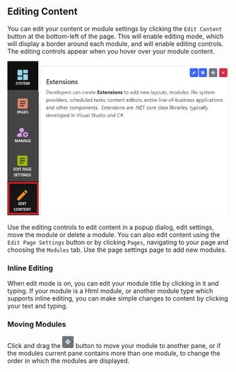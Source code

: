 ## Editing Content
You can edit your content or module settings by clicking the `Edit Content` button at the bottom-left of the page.  This will enable editing mode, which will 
display a border around each module, and will enable editing controls.  The editing controls appear when you hover over your module content.  

![Editing](Editing.png)

Use the editing controls to edit content in a popup dialog, edit settings, move the module or delete a module.  You can also edit content using the 
`Edit Page Settings` button or by clicking `Pages`, navigating to your page and choosing the `Modules` tab.  Use the page settings page to add new modules.

### Inline Editing
When edit mode is on, you can edit your module title by clicking in it and typing.  If your module is a Html module, or another module type which supports 
inline editing, you can make simple changes to content by clicking your text and typing.

### Moving Modules
Click and drag the ![Move](Editing-move.png) button to move your module to another pane, or if the modules current pane contains more than one module, to 
change the order in which the modules are displayed.

